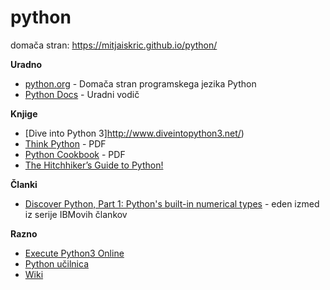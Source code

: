 # python

domača stran:
https://mitjaiskric.github.io/python/

**Uradno**
* [python.org](http://www.python.org/) - Domača stran programskega jezika Python
* [Python Docs](https://docs.python.org) - Uradni vodič

**Knjige**
* [Dive into Python 3]http://www.diveintopython3.net/)
* [Think Python](http://www.greenteapress.com/thinkpython2/index.html) - PDF
* [Python Cookbook](http://chimera.labs.oreilly.com/books/1230000000393/index.html) - PDF
* [The Hitchhiker’s Guide to Python!](http://docs.python-guide.org/)

**Članki**
* [Discover Python, Part 1: Python's built-in numerical types](http://www.ibm.com/developerworks/library/os-python1/) - eden izmed iz serije IBMovih člankov

**Razno**
* [Execute Python3 Online](http://www.tutorialspoint.com/execute_python3_online.php)
* [Python učilnica](http://student.pfmb.uni-mb.si/%7Ejturnsek/python/index.html)
* [Wiki](https://wiki.python.org/moin/BeginnersGuide/Programmers)
